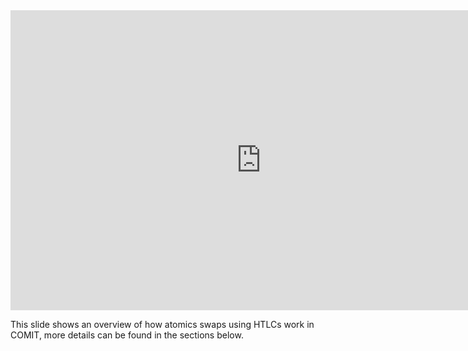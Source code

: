 <iframe 
    src="https://docs.google.com/presentation/d/e/2PACX-1vRjJeto_eQaZ8k5Ct00UzceHaSs-uIuvPmTFV6jP9SP6N-EKmct8H4cfN3xa2h-RFs8Gm4Gia41Je7m/embed?start=true&loop=false&delayms=1000" 
    frameborder="0" 
    width="801" 
    height="480" 
    allowfullscreen="true"
    mozallowfullscreen="true" 
    webkitallowfullscreen="true">
</iframe>

This slide shows an overview of how atomics swaps using HTLCs work in COMIT, more details can be found in the sections below.

